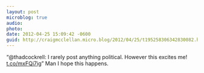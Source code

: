```yaml
---
layout: post
microblog: true
audio: 
photo: 
date: 2012-04-25 15:09:42 -0600
guid: http://craigmcclellan.micro.blog/2012/04/25/t195258306342830082.html
---
```

“@thadcockrell: I rarely post anything political. However this excites me! [t.co/mxFQi7ig](http://t.co/mxFQi7ig)” Man I hope this happens.
